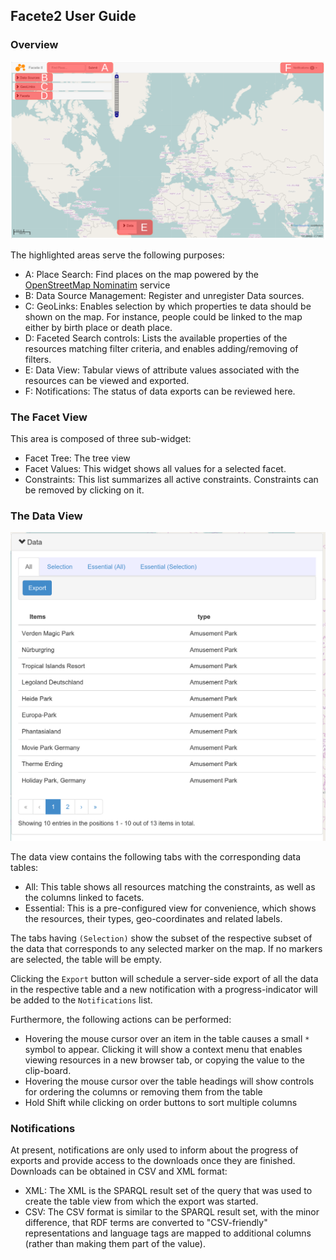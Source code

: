 ## Facete2 User Guide

### Overview
![Screenshot](images/overview.png)

The highlighted areas serve the following purposes:

* A: Place Search: Find places on the map powered by the [OpenStreetMap Nominatim](http://nominatim.openstreetmap.org) service
* B: Data Source Management: Register and unregister Data sources.
* C: GeoLinks: Enables selection by which properties te data should be shown on the map. For instance, people could be linked to the map either by birth place or death place.
* D: Faceted Search controls: Lists the available properties of the resources matching filter criteria, and enables adding/removing of filters.
* E: Data View: Tabular views of attribute values associated with the resources can be viewed and exported.
* F: Notifications: The status of data exports can be reviewed here.

### The Facet View

This area is composed of three sub-widget:

* Facet Tree: The tree view
* Facet Values: This widget shows all values for a selected facet.
* Constraints: This list summarizes all active constraints. Constraints can be removed by clicking on it.

### The Data View
![Screenshot](images/dataview.png)

The data view contains the following tabs with the corresponding data tables:
* All: This table shows all resources matching the constraints, as well as the columns linked to facets.
* Essential: This is a pre-configured view for convenience, which shows the resources, their types, geo-coordinates and related labels.

The tabs having `(Selection)` show the subset of the respective subset of the data that corresponds to any selected marker on the map. If no markers are selected, the table will be empty.

Clicking the `Export` button will schedule a server-side export of all the data in the respective table and a new notification with a progress-indicator will be added to the `Notifications` list.

Furthermore, the following actions can be performed:

* Hovering the mouse cursor over an item in the table causes a small `*` symbol to appear. Clicking it will show a context menu that enables viewing resources in a new browser tab, or copying the value to the clip-board.
* Hovering the mouse cursor over the table headings will show controls for ordering the columns or removing them from the table
* Hold Shift while clicking on order buttons to sort multiple columns

### Notifications

At present, notifications are only used to inform about the progress of exports and provide access to the
downloads once they are finished.
Downloads can be obtained in CSV and XML format:

* XML: The XML is the SPARQL result set of the query that was used to create the table view from which the export was started.
* CSV: The CSV format is similar to the SPARQL result set, with the minor difference, that RDF terms are converted to "CSV-friendly" representations and language tags are mapped to additional columns (rather than making them part of the value).


